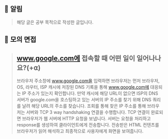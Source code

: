 ## **📌 알림** 
> 해당 글은 공부 목적으로 작성한 글입니다.


## **📌 모의 면접**
> **www.google.com에 접속할 때 어떤 일이 일어나나요?(+⍺)**  
> ---
> 브라우저 주소창에 www.google.com을 입력하면 브라우저는 먼저 브라우저, OS, 라우터, ISP 캐시에 저장된 DNS 기록을 통해 www.google.com에 대응되는 IP 주소가 있는지 확인합니다. 만약 캐시에 해당 URL이 없으면 ISP의 DNS 서버가 google.com을 호스팅하고 있는 서버의 IP 주소를 찾기 위해 DNS 쿼리를 날려 해당 URL의 주소를 찾습니다. 조회를 통해 찾은 IP 주소를 통해 브라우저는 서버와 TCP 3 way handshaking 연결을 수행합니다. TCP 연결이 완료되면 브라우저가 웹 서버에 HTTP 요청을 보냅니다. 서버는 요청을 처리하고 response를 생성하여 클라이언트에게 전송합니다. 전송받은 HTML 컨텐츠를 브라우저가 읽어 해석하고 최종적으로 사용자에게 화면을 보여줍니다.  
